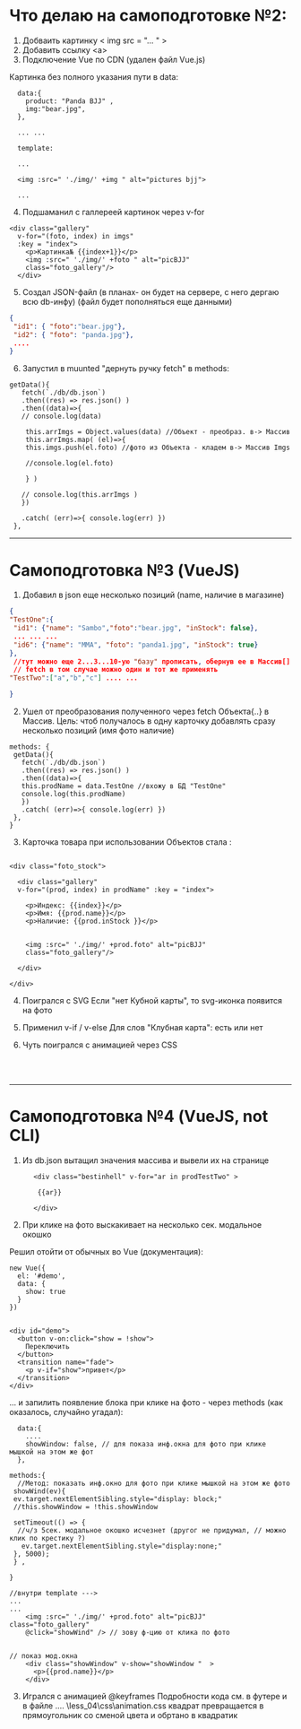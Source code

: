 # Что делаю на самоподготовке №2:

1. Добваить картинку \< img src = "... " >
2. Добавить ссылку \<a>
3. Подключение Vue по CDN (удален файл Vue.js)

Картинка без полного указания пути в data:

```JS
  data:{
    product: "Panda BJJ" ,
    img:"bear.jpg",
  },

  ... ... 

  template:

  ...

  <img :src=" './img/' +img " alt="pictures bjj">

  ...

```

4. Подшаманил с галлереей картинок через v-for

```JS
<div class="gallery"
  v-for="(foto, index) in imgs" 
  :key = "index">
    <p>Картинка№ {{index+1}}</p>
    <img :src=" './img/' +foto " alt="picBJJ"
    class="foto_gallery"/>
  </div>
```

5. Создал JSON-файл (в планах- он будет на сервере, с него дергаю всю db-инфу)
(файл будет пополняться еще данными)

```JSON
{
 "id1": { "foto":"bear.jpg"},
 "id2": { "foto": "panda.jpg"},
 ....
}
```

6. Запустил в muunted "дернуть ручку fetch" в methods:

```JS
getData(){
   fetch(`./db/db.json`)
   .then((res) => res.json() )
   .then((data)=>{
   // console.log(data)

    this.arrImgs = Object.values(data) //Объект - преобраз. в-> Массив
    this.arrImgs.map( (el)=>{
    this.imgs.push(el.foto) //фото из Объекта - кладем в-> Массив Imgs

    //console.log(el.foto)

    } )

   // console.log(this.arrImgs )
   })

   .catch( (err)=>{ console.log(err) })
 },
```

_____


# Самоподготовка №3 (VueJS)

1. Добавил в json еще несколько позиций (name, наличие в магазине)

```JSON
{
"TestOne":{
 "id1": {"name": "Sambo","foto":"bear.jpg", "inStock": false},
 ... ... ...
 "id6": {"name": "MMA", "foto": "panda1.jpg", "inStock": true}
},
 //тут можно еще 2...3...10-ую "базу" прописать, обернув ее в Массив[]
 // fetch в том случае можно один и тот же применять
"TestTwo":["a","b","c"] .... ... 

}

```


2. Ушел от преобразования полученного через fetch Объекта{..} в Массив. Цель: чтоб получалось в одну карточку добавлять сразу несколько позиций (имя фото наличие)

```JS
methods: {
 getData(){
   fetch(`./db/db.json`)
   .then((res) => res.json() )
   .then((data)=>{
   this.prodName = data.TestOne //вхожу в БД "TestOne"
   console.log(this.prodName)
   })
   .catch( (err)=>{ console.log(err) })
 },
}

```

3. Карточка товара при использовании Объектов стала :

```JS

<div class="foto_stock">

  <div class="gallery"
  v-for="(prod, index) in prodName" :key = "index">
  
    <p>Индекс: {{index}}</p>
    <p>Имя: {{prod.name}}</p>
    <p>Наличие: {{prod.inStock }}</p>

 
    <img :src=" './img/' +prod.foto" alt="picBJJ"
    class="foto_gallery"/>

  </div>

</div>

```

4. Поигрался с SVG 
Если "нет Кубной карты", то svg-иконка появится на фото

5. Применил v-if / v-else Для слов "Клубная карта": есть или нет

6. Чуть поигрался с анимацией через CSS

<br><br>

_____


# Самоподготовка №4 (VueJS, not CLI)

1. Из db.json вытащил значения массива и вывели их на странице 

```JS
      <div class="bestinhell" v-for="ar in prodTestTwo" >

       {{ar}}

      </div>
```

2. При клике на фото выскакивает на несколько сек. модальное окошко

Решил отойти от обычных во Vue (документация): 

```JS
new Vue({
  el: '#demo',
  data: {
    show: true
  }
})


<div id="demo">
  <button v-on:click="show = !show">
    Переключить
  </button>
  <transition name="fade">
    <p v-if="show">привет</p>
  </transition>
</div>
```

... и запилить  появление блока при клике на фото - через methods (как оказалось, случайно угадал):

```JS
  data:{
    ....
    showWindow: false, // для показа инф.окна для фото при клике мышкой на этом же фот
  },

methods:{
  //Метод: показать инф.окно для фото при клике мышкой на этом же фото
 showWind(ev){
 ev.target.nextElementSibling.style="display: block;"
 //this.showWindow = !this.showWindow
 
 setTimeout(() => {
  //ч/з 5сек. модальное окошко исчезнет (другог не придумал, // можно клик по крестику ?)
   ev.target.nextElementSibling.style="display:none;"
 }, 5000);
 } ,

}

//внутри template --->
...
...
    <img :src=" './img/' +prod.foto" alt="picBJJ"  class="foto_gallery"
    @click="showWind" /> // зову ф-цию от клика по фото
    

// показ мод.окна
    <div class="showWindow" v-show="showWindow "  > 
      <p>{{prod.name}}</p>
    </div>

```

3. Игрался с анимацией @keyframes 
Подробности кода  см. в  футере и в файле  .... \less_04\css\animation.css 
квадрат превращается в прямоугольник со сменой цвета и обртано в квадратик